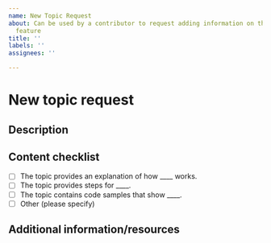 ```yaml
---
name: New Topic Request
about: Can be used by a contributor to request adding information on the undocumented
  feature
title: ''
labels: ''
assignees: ''

---
```

 
# New topic request
 
## Description
 
<!-- (REQUIRED) What feature is missing documentation? -->
 
## Content checklist
 
<!-- (REQUIRED) List specific information or details to include in this topic -->
 
<!-- Use the following checklist template as a starting point -->
 
-  [ ] The topic provides an explanation of how ____ works.
-  [ ] The topic provides steps for ____.
-  [ ] The topic contains code samples that show ____.
-  [ ] Other (please specify)
 
## Additional information/resources
 
<!-- (OPTIONAL) Any information you already know or other online resources that cover this topic -->
 
<!--
You can remove this section before you save the issue.

Thanks for taking the time to report this issue.  We may contact you here on Github with additional questions to better understand your request.
-->
